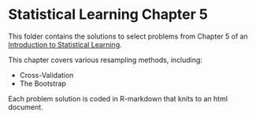 # Statistical Learning Chapter 5
This folder contains the solutions to select problems from Chapter 5 of an [Introduction to Statistical Learning](http://www-bcf.usc.edu/~gareth/ISL/).

This chapter covers various resampling methods, including:
* Cross-Validation
* The Bootstrap

Each problem solution is coded in R-markdown that knits to an html document.
